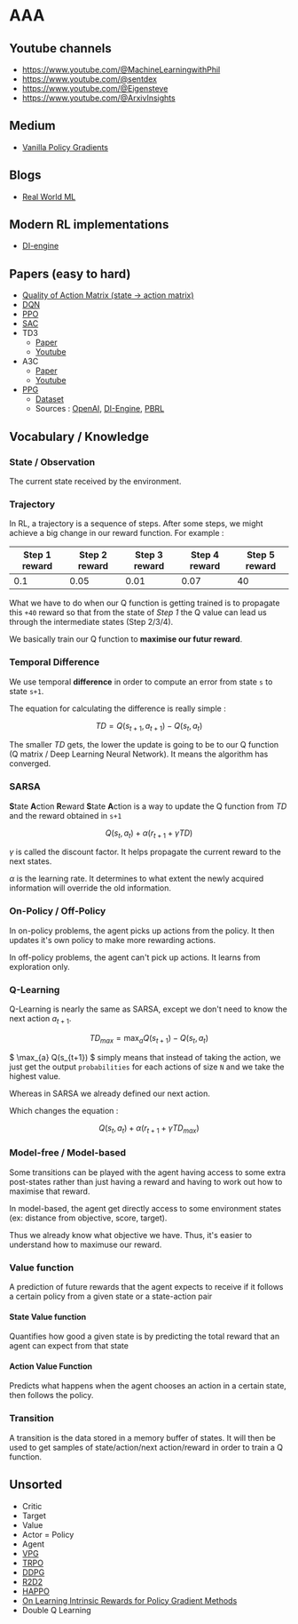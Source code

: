 # AAA

## Youtube channels

- <https://www.youtube.com/@MachineLearningwithPhil>
- <https://www.youtube.com/@sentdex>
- <https://www.youtube.com/@Eigensteve>
- <https://www.youtube.com/@ArxivInsights>

## Medium

- [Vanilla Policy Gradients](https://towardsdatascience.com/policy-gradients-in-reinforcement-learning-explained-ecec7df94245)

## Blogs

- [Real World ML](https://www.realworldml.xyz/the-hands-on-reinforcement-learning-course)

## Modern RL implementations

- [DI-engine](https://github.com/opendilab/DI-engine)

## Papers (easy to hard)

- [Quality of Action Matrix (state -> action matrix)]()
- [DQN](https://storage.googleapis.com/deepmind-media/dqn/DQNNaturePaper.pdf)
- [PPO](https://www.youtube.com/watch?v=5P7I-xPq8u8)
- [SAC](https://arxiv.org/pdf/1801.01290.pdf)
- TD3
  - [Paper]()
  - [Youtube](https://www.youtube.com/watch?v=1lZOB2S17LU)
- A3C
  - [Paper](https://arxiv.org/pdf/1602.01783.pdf)
  - [Youtube](https://www.youtube.com/watch?v=OcIx_TBu90Q)
- [PPG](https://arxiv.org/pdf/2009.04416v1.pdf)
  - [Dataset](https://paperswithcode.com/dataset/procgen)
  - Sources : [OpenAI](https://github.com/openai/phasic-policy-gradient/), [DI-Engine](https://github.com/opendilab/DI-engine/blob/main/ding/policy/ppg.py), [PBRL](https://github.com/jjccero/pbrl/blob/master/pbrl/algorithms/ppg/ppg.py)

## Vocabulary / Knowledge

### State / Observation

The current state received by the environment.

### Trajectory

In RL, a trajectory is a sequence of steps. After some steps, we might achieve a big change in our reward function. For example :

| Step 1 reward | Step 2 reward | Step 3 reward | Step 4 reward | Step 5 reward |
| ------------- | ------------- | ------------- | ------------- | ------------- |
| 0.1           | 0.05          | 0.01          | 0.07          | 40            |

What we have to do when our Q function is getting trained is to propagate this `+40` reward so that from the state of _Step 1_ the Q value can lead us through the intermediate states (Step 2/3/4).

We basically train our Q function to **maximise our futur reward**.

### Temporal Difference

We use temporal **difference** in order to compute an error from state `s` to state `s+1`.

The equation for calculating the difference is really simple :

$$ TD = Q(s_{t+1}, a_{t+1}) - Q(s_t, a_t) $$

The smaller $TD$ gets, the lower the update is going to be to our Q function (Q matrix / Deep Learning Neural Network). It means the algorithm has converged.

### SARSA

**S**tate **A**ction **R**eward **S**tate **A**ction is a way to update the Q function from $TD$ and the reward obtained in `s+1`

$$ Q(s_{t}, a_{t}) + \alpha(r_{t+1} + \gamma TD) $$

$\gamma$ is called the discount factor. It helps propagate the current reward to the next states.

$\alpha$ is the learning rate. It determines to what extent the newly acquired information will override the old information.

### On-Policy / Off-Policy

In on-policy problems, the agent picks up actions from the policy. It then updates it's own policy to make more rewarding actions.

In off-policy problems, the agent can't pick up actions. It learns from exploration only.

### Q-Learning

Q-Learning is nearly the same as SARSA, except we don't need to know the next action $a_{t+1}$.

$$ TD_{max} = \max_{a} Q(s_{t+1}) - Q(s_t, a_t) $$

$ \max_{a} Q(s_{t+1}) $ simply means that instead of taking the action, we just get the output `probabilities` for each actions of size `N` and we take the highest value.

Whereas in SARSA we already defined our next action.

Which changes the equation :

$$ Q(s_{t}, a_{t}) + \alpha(r_{t+1} + \gamma TD_{max}) $$

### Model-free / Model-based

Some transitions can be played with the agent having access to some extra post-states rather than just having a reward and having to work out how to maximise that reward.

In model-based, the agent get directly access to some environment states (ex: distance from objective, score, target).

Thus we already know what objective we have. Thus, it's easier to understand how to maximuse our reward.

### Value function

A prediction of future rewards that the agent expects to receive if it follows a certain policy from a given state or a state-action pair

#### State Value function

Quantifies how good a given state is by predicting the total reward that an agent can expect from that state

#### Action Value Function

Predicts what happens when the agent chooses an action in a certain state, then follows the policy.

### Transition

A transition is the data stored in a memory buffer of states. It will then be used to get samples of state/action/next action/reward in order to train a Q function.

## Unsorted

- Critic
- Target
- Value
- Actor = Policy
- Agent
- [VPG]()
- [TRPO](https://arxiv.org/pdf/1502.05477.pdf)
- [DDPG]()
- [R2D2](https://arxiv.org/pdf/1906.06195.pdf)
- [HAPPO](https://arxiv.org/pdf/2109.11251.pdf)
- [On Learning Intrinsic Rewards for Policy Gradient Methods](https://arxiv.org/pdf/1804.06459.pdf)
- Double Q Learning

